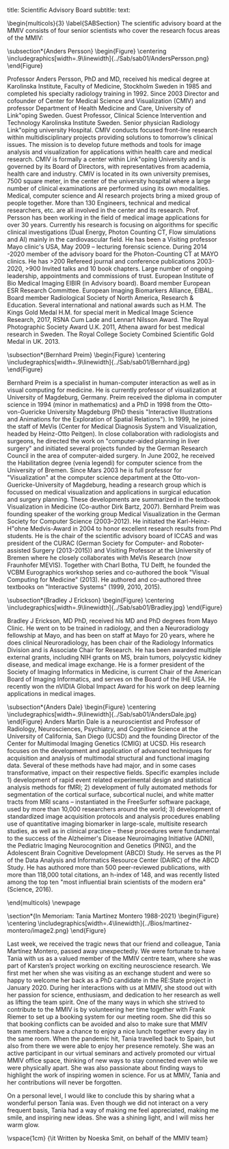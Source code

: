 title: Scientific Advisory Board
subtitle:
text:

\begin{multicols}{3}
\label{SABSection}
The scientific advisory board at the MMIV consists of four senior scientists who cover the research focus areas of the MMIV:

\subsection*{Anders Persson}
\begin{Figure}
    \centering
	\includegraphics[width=.9\linewidth]{../Sab/sab01/AndersPersson.png}
\end{Figure}

Professor Anders Persson, PhD and MD, received his medical degree at Karolinska Institute, Faculty of Medicine, Stockholm Sweden in 1985 and completed his specialty radiology training in 1992.
Since 2003 Director and cofounder of Center for Medical Science and Visualization (CMIV) and professor Department of Health Medicine and Care, University of Link\"oping Sweden. Guest Professor, Clinical Science Intervention and Technology Karolinska Institute Sweden. Senior physician Radiology Link\"oping university Hospital. 
CMIV conducts focused front-line research within multidisciplinary projects providing solutions to tomorrow’s clinical issues. The mission is to develop future methods and tools for image analysis and visualization for applications within health care and medical research. CMIV is formally a center within Link\"oping University and is governed by its Board of Directors, with representatives from academia, health care and industry. CMIV is located in its own university premises, 7500 square meter, in  the center of the university hospital where a large number of clinical examinations are performed using its own modalities. Medical, computer science and AI research projects bring a mixed group of people together. More than 130 Engineers, technical and medical researchers, etc. are all involved in the center and its research.
Prof. Persson has been working in the field of medical image applications for over 30 years. Currently his research is focusing on algorithms for specific clinical investigations (Dual Energy, Photon Counting CT, Flow simulations and AI) mainly in the cardiovascular field. He has been a Visiting professor Mayo clinic's USA, May 2009 – lecturing forensic science. During 2014 -2020 member of the advisory board for the Photon-Counting CT at MAYO clinics. He has >200 Refereed journal and conference publications 2003-2020, >900 Invited talks and 10 book chapters. Large number of ongoing leadership, appointments and commissions of trust. European Institute of Bio Medical Imaging EIBIR (in Advisory board). Board member European ESR Research Committee. European Imaging Biomarkers Alliance, EIBAL. Board member Radiological Society of North America, Research \& Education.
Several international and national awards such as H.M. The Kings Gold Medal H.M. for special merit in Medical Image Science Research, 2017, RSNA Cum Lade and Lennart Nilsson Award. The Royal Photographic Society Award U.K. 2011, Athena award for best medical research in Sweden. The Royal College Society Combined Scientific Gold Medal in UK. 2013.

\subsection*{Bernhard Preim}
\begin{Figure}
    \centering
	\includegraphics[width=.9\linewidth]{../Sab/sab01/Bernhard.jpg}
\end{Figure}

Bernhard Preim is a specialist in human-computer interaction as well as in visual computing for medicine. He is currently professor of visualization at University of Magdeburg, Germany.
Preim received the diploma in computer science in 1994 (minor in mathematics) and a PhD in 1998 from the Otto-von-Guericke University Magdeburg (PhD thesis "Interactive Illustrations and Animations for the Exploration of Spatial Relations"). In 1999, he joined the staff of MeVis (Center for Medical Diagnosis System and Visualization, headed by Heinz-Otto Peitgen). In close collaboration with radiologists and surgeons, he directed the work on "computer-aided planning in liver surgery" and initiated several projects funded by the German Research Council in the area of computer-aided surgery. In June 2002, he received the Habilitation degree (venia legendi) for computer science from the University of Bremen. Since Mars 2003 he is full professor for "Visualization" at the computer science department at the Otto-von-Guericke-University of Magdeburg, heading a research group which is focussed on medical visualization and applications in surgical education and surgery planning. These developments are summarized in the textbook Visualization in Medicine (Co-author Dirk Bartz, 2007). 
Bernhard Preim was founding speaker of the working group Medical Visualization in the German Society for Computer Science (2003–2012). He initiated the Karl-Heinz-H\"ohne Medvis-Award in 2004 to honor excellent research results from Phd students. He is the chair of the scientific advisory board of ICCAS and was president of the CURAC (German Society for Computer- and Roboter-assisted Surgery (2013-2015)) and Visiting Professor at the University of Bremen where he closely collaborates with MeVis Research (now Fraunhofer MEVIS). Together with Charl Botha, TU Delft, he founded the VCBM Eurographics workshop series and co-authored the book "Visual Computing for Medicine" (2013). He authored and co-authored three textbooks on "Interactive Systems" (1999, 2010, 2015).

\subsection*{Bradley J Erickson}
\begin{Figure}
    \centering
	\includegraphics[width=.9\linewidth]{../Sab/sab01/Bradley.jpg}
\end{Figure}

Bradley J Erickson, MD PhD, received his MD and PhD degrees from Mayo Clinic. He went on to be trained in radiology, and then a Neuroradiology fellowship at Mayo, and has been on staff at Mayo for 20 years, where he does clinical Neuroradiology, has been chair of the Radiology Informatics Division and is Associate Chair for Research. He has been awarded multiple external grants, including NIH grants on MS, brain tumors, polycystic kidney disease, and medical image exchange. He is a former president of the Society of Imaging Informatics in Medicine, is current Chair of the American Board of Imaging Informatics, and serves on the Board of the IHE USA. He recently won the nVIDIA Global Impact Award for his work on deep learning applications in medical images.

\subsection*{Anders Dale}
\begin{Figure}
    \centering
	\includegraphics[width=.9\linewidth]{../Sab/sab01/AndersDale.jpg}
\end{Figure}
Anders Martin Dale is a neuroscientist and Professor of Radiology, Neurosciences, Psychiatry, and Cognitive Science at the University of California, San Diego (UCSD) and the founding Director of the Center for Multimodal Imaging Genetics (CMIG) at UCSD. His research focuses on the development and application of advanced techniques for acquisition and analysis of multimodal structural and functional imaging data. Several of these methods have had major, and in some cases transformative, impact on their respective fields. Specific examples include 1) development of rapid event related experimental design and statistical analysis methods for fMRI; 2) development of fully automated methods for segmentation of the cortical surface, subcortical nuclei, and white matter tracts from MRI scans – instantiated in the FreeSurfer software package, used by more than 10,000 researchers around the world; 3) development of standardized image acquisition protocols and analysis procedures enabling use of quantitative imaging biomarker in large-scale, multisite research studies, as well as in clinical practice – these procedures were fundamental to the success of the Alzheimer's Disease Neuroimaging Initiative (ADNI), the Pediatric Imaging Neurocognition and Genetics (PING), and the Adolescent Brain Cognitive Development (ABCD) Study. He serves as the PI of the Data Analysis and Informatics Resource Center (DAIRC) of the ABCD Study. He has authored more than 500 peer-reviewed publications, with more than 118,000 total citations, an h-index of 148, and was recently listed among the top ten "most influential brain scientists of the modern era" (Science, 2016).

\end{multicols}
\newpage

\section*{In Memoriam: Tania Martínez Montero 1988-2021}
\begin{Figure}
    \centering
	\includegraphics[width=.4\linewidth]{../Bios/martinez-montero/image2.png}
\end{Figure}

Last week, we received the tragic news that our friend and colleague, Tania Martínez Montero, passed away unexpectedly. We were fortunate to have Tania with us as a valued member of the MMIV centre team, where she was part of Karsten’s project working on exciting neuroscience research. We first met her when she was visiting as an exchange student and were so happy to welcome her back as a PhD candidate in the RE:State project in January 2020.
During her interactions with us at MMIV, she stood out with her passion for science, enthusiasm, and dedication to her research as well as lifting the team spirit. One of the many ways in which she strived to contribute to the MMIV is by volunteering her time together with Frank Riemer to set up a booking system for our meeting room. She did this so that booking conflicts can be avoided and also to make sure that MMIV team members have a chance to enjoy a nice lunch together every day in the same room. When the pandemic hit, Tania travelled back to Spain, but also from there we were able to enjoy her presence remotely. She was an active participant in our virtual seminars and actively promoted our virtual MMIV office space, thinking of new ways to stay connected even while we were physically apart. She was also passionate about finding ways to highlight the work of inspiring women in science. For us at MMIV, Tania and her contributions will never be forgotten.

On a personal level, I would like to conclude this by sharing what a wonderful person Tania was. Even though we did not interact on a very frequent basis, Tania had a way of making me feel appreciated, making me smile, and inspiring new ideas. She was a shining light, and I will miss her warm glow.

\vspace{1cm}
{\it Written by Noeska Smit, on behalf of the MMIV team}